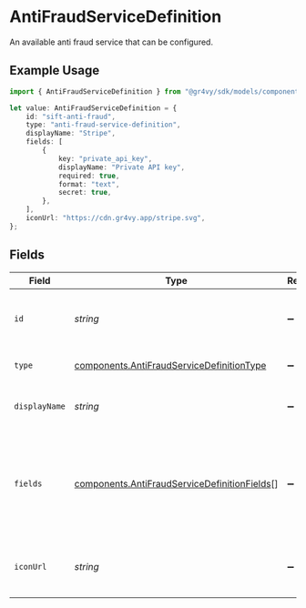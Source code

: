 # AntiFraudServiceDefinition

An available anti fraud service that can be configured.

## Example Usage

```typescript
import { AntiFraudServiceDefinition } from "@gr4vy/sdk/models/components";

let value: AntiFraudServiceDefinition = {
    id: "sift-anti-fraud",
    type: "anti-fraud-service-definition",
    displayName: "Stripe",
    fields: [
        {
            key: "private_api_key",
            displayName: "Private API key",
            required: true,
            format: "text",
            secret: true,
        },
    ],
    iconUrl: "https://cdn.gr4vy.app/stripe.svg",
};
```

## Fields

| Field                                                                                                        | Type                                                                                                         | Required                                                                                                     | Description                                                                                                  | Example                                                                                                      |
| ------------------------------------------------------------------------------------------------------------ | ------------------------------------------------------------------------------------------------------------ | ------------------------------------------------------------------------------------------------------------ | ------------------------------------------------------------------------------------------------------------ | ------------------------------------------------------------------------------------------------------------ |
| `id`                                                                                                         | *string*                                                                                                     | :heavy_minus_sign:                                                                                           | The ID of the anti fraud service definition.                                                                 | sift-anti-fraud                                                                                              |
| `type`                                                                                                       | [components.AntiFraudServiceDefinitionType](../../models/components/antifraudservicedefinitiontype.md)       | :heavy_minus_sign:                                                                                           | `anti-fraud-service-definition`.                                                                             | anti-fraud-service-definition                                                                                |
| `displayName`                                                                                                | *string*                                                                                                     | :heavy_minus_sign:                                                                                           | The display name of this service.                                                                            | Stripe                                                                                                       |
| `fields`                                                                                                     | [components.AntiFraudServiceDefinitionFields](../../models/components/antifraudservicedefinitionfields.md)[] | :heavy_minus_sign:                                                                                           | A list of fields that need to be submitted when activating the payment. service.                             |                                                                                                              |
| `iconUrl`                                                                                                    | *string*                                                                                                     | :heavy_minus_sign:                                                                                           | An icon to display for the payment service.                                                                  | https://cdn.gr4vy.app/stripe.svg                                                                             |